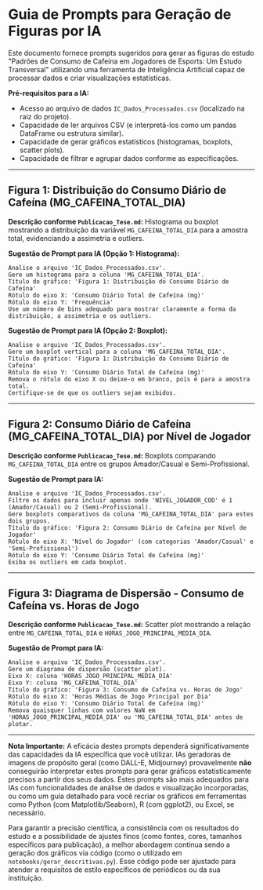 # Guia de Prompts para Geração de Figuras por IA

Este documento fornece prompts sugeridos para gerar as figuras do estudo "Padrões de Consumo de Cafeína em Jogadores de Esports: Um Estudo Transversal" utilizando uma ferramenta de Inteligência Artificial capaz de processar dados e criar visualizações estatísticas.

**Pré-requisitos para a IA:**
*   Acesso ao arquivo de dados `IC_Dados_Processados.csv` (localizado na raiz do projeto).
*   Capacidade de ler arquivos CSV (e interpretá-los como um pandas DataFrame ou estrutura similar).
*   Capacidade de gerar gráficos estatísticos (histogramas, boxplots, scatter plots).
*   Capacidade de filtrar e agrupar dados conforme as especificações.

---

## Figura 1: Distribuição do Consumo Diário de Cafeína (MG_CAFEINA_TOTAL_DIA)

**Descrição conforme `Publicacao_Tese.md`:** Histograma ou boxplot mostrando a distribuição da variável `MG_CAFEINA_TOTAL_DIA` para a amostra total, evidenciando a assimetria e outliers.

**Sugestão de Prompt para IA (Opção 1: Histograma):**
```
Analise o arquivo 'IC_Dados_Processados.csv'.
Gere um histograma para a coluna 'MG_CAFEINA_TOTAL_DIA'.
Título do gráfico: 'Figura 1: Distribuição do Consumo Diário de Cafeína'
Rótulo do eixo X: 'Consumo Diário Total de Cafeína (mg)'
Rótulo do eixo Y: 'Frequência'
Use um número de bins adequado para mostrar claramente a forma da distribuição, a assimetria e os outliers.
```

**Sugestão de Prompt para IA (Opção 2: Boxplot):**
```
Analise o arquivo 'IC_Dados_Processados.csv'.
Gere um boxplot vertical para a coluna 'MG_CAFEINA_TOTAL_DIA'.
Título do gráfico: 'Figura 1: Distribuição do Consumo Diário de Cafeína'
Rótulo do eixo Y: 'Consumo Diário Total de Cafeína (mg)'
Remova o rótulo do eixo X ou deixe-o em branco, pois é para a amostra total.
Certifique-se de que os outliers sejam exibidos.
```

---

## Figura 2: Consumo Diário de Cafeína (MG_CAFEINA_TOTAL_DIA) por Nível de Jogador

**Descrição conforme `Publicacao_Tese.md`:** Boxplots comparando `MG_CAFEINA_TOTAL_DIA` entre os grupos Amador/Casual e Semi-Profissional.

**Sugestão de Prompt para IA:**
```
Analise o arquivo 'IC_Dados_Processados.csv'.
Filtre os dados para incluir apenas onde 'NIVEL_JOGADOR_COD' é 1 (Amador/Casual) ou 2 (Semi-Profissional).
Gere boxplots comparativos da coluna 'MG_CAFEINA_TOTAL_DIA' para estes dois grupos.
Título do gráfico: 'Figura 2: Consumo Diário de Cafeína por Nível de Jogador'
Rótulo do eixo X: 'Nível do Jogador' (com categorias 'Amador/Casual' e 'Semi-Profissional')
Rótulo do eixo Y: 'Consumo Diário Total de Cafeína (mg)'
Exiba os outliers em cada boxplot.
```

---

## Figura 3: Diagrama de Dispersão - Consumo de Cafeína vs. Horas de Jogo

**Descrição conforme `Publicacao_Tese.md`:** Scatter plot mostrando a relação entre `MG_CAFEINA_TOTAL_DIA` e `HORAS_JOGO_PRINCIPAL_MEDIA_DIA`.

**Sugestão de Prompt para IA:**
```
Analise o arquivo 'IC_Dados_Processados.csv'.
Gere um diagrama de dispersão (scatter plot).
Eixo X: coluna 'HORAS_JOGO_PRINCIPAL_MEDIA_DIA'
Eixo Y: coluna 'MG_CAFEINA_TOTAL_DIA'
Título do gráfico: 'Figura 3: Consumo de Cafeína vs. Horas de Jogo'
Rótulo do eixo X: 'Horas Médias de Jogo Principal por Dia'
Rótulo do eixo Y: 'Consumo Diário Total de Cafeína (mg)'
Remova quaisquer linhas com valores NaN em 'HORAS_JOGO_PRINCIPAL_MEDIA_DIA' ou 'MG_CAFEINA_TOTAL_DIA' antes de plotar.
```

---

**Nota Importante:**
A eficácia destes prompts dependerá significativamente das capacidades da IA específica que você utilizar. IAs geradoras de imagens de propósito geral (como DALL-E, Midjourney) provavelmente **não** conseguirão interpretar estes prompts para gerar gráficos estatisticamente precisos a partir dos seus dados. Estes prompts são mais adequados para IAs com funcionalidades de análise de dados e visualização incorporadas, ou como um guia detalhado para você recriar os gráficos em ferramentas como Python (com Matplotlib/Seaborn), R (com ggplot2), ou Excel, se necessário.

Para garantir a precisão científica, a consistência com os resultados do estudo e a possibilidade de ajustes finos (como fontes, cores, tamanhos específicos para publicação), a melhor abordagem continua sendo a geração dos gráficos via código (como o utilizado em `notebooks/gerar_descritivas.py`). Esse código pode ser ajustado para atender a requisitos de estilo específicos de periódicos ou da sua instituição. 
